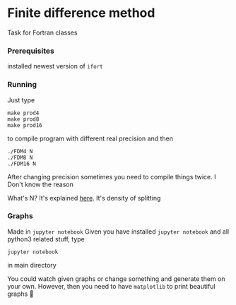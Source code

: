 # Finite difference method

Task for Fortran classes


### Prerequisites

installed newest version of `ifort`


### Running

Just type

```
make prod4
make prod8
make prod16
```
to compile program with different real precision
and then
```
./FDM4 N
./FDM8 N
./FDM16 N
```

After changing precision sometimes you need to compile things twice. I Don't know the reason

What's N? It's explained [here](http://home.agh.edu.pl/~macwozni/fort/projekt1.pdf). It's density of splitting

### Graphs
Made in `jupyter notebook`
Given you have installed `jupyter notebook` and all python3 related stuff, type 
```
jupyter notebook
```
in main directory

You could watch given graphs or change something and generate them on your own. However, then you need to have `matplotlib` to print beautiful graphs :tada:



